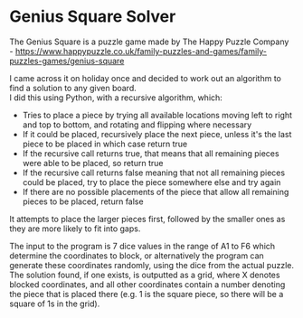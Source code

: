 # Genius Square Solver
The Genius Square is a puzzle game made by The Happy Puzzle Company - https://www.happypuzzle.co.uk/family-puzzles-and-games/family-puzzles-games/genius-square  
  
I came across it on holiday once and decided to work out an algorithm to find a solution to any given board.  
I did this using Python, with a recursive algorithm, which:  
- Tries to place a piece by trying all available locations moving left to right and top to bottom, and rotating and flipping where necessary
- If it could be placed, recursively place the next piece, unless it's the last piece to be placed in which case return true
- If the recursive call returns true, that means that all remaining pieces were able to be placed, so return true
- If the recursive call returns false meaning that not all remaining pieces could be placed, try to place the piece somewhere else and try again
- If there are no possible placements of the piece that allow all remaining pieces to be placed, return false  

It attempts to place the larger pieces first, followed by the smaller ones as they are more likely to fit into gaps.

The input to the program is 7 dice values in the range of A1 to F6 which determine the coordinates to block, or alternatively the program can generate these coordinates randomly, using the dice from the actual puzzle.  
The solution found, if one exists, is outputted as a grid, where X denotes blocked coordinates, and all other coordinates contain a number denoting the piece that is placed there (e.g. 1 is the square piece, so there will be a square of 1s in the grid).
